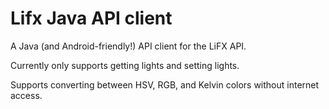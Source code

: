 Lifx Java API client
====================

A Java (and Android-friendly!) API client for the LiFX API.

Currently only supports getting lights and setting lights.

Supports converting between HSV, RGB, and Kelvin colors without internet access.